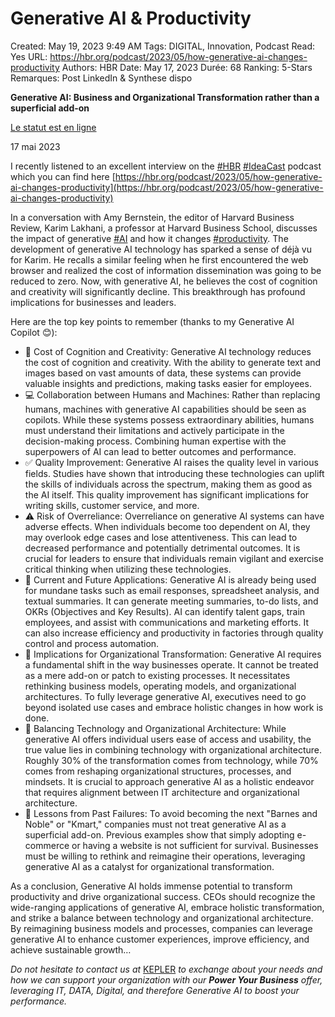 # Generative AI & Productivity

Created: May 19, 2023 9:49 AM
Tags: DIGITAL, Innovation, Podcast
Read: Yes
URL: https://hbr.org/podcast/2023/05/how-generative-ai-changes-productivity
Authors: HBR
Date: May 17, 2023
Durée: 68
Ranking: 5-Stars
Remarques: Post LinkedIn & Synthese dispo

**Generative AI: Business and Organizational Transformation rather than a superficial add-on**

[Le statut est en ligne](https://www.linkedin.com/in/gregory-blokkeel-09b4953b/)

17 mai 2023

I recently listened to an excellent interview on the [#HBR](https://www.linkedin.com/feed/hashtag/hbr) [#IdeaCast](https://www.linkedin.com/feed/hashtag/ideacast) podcast which you can find here [https://hbr.org/podcast/2023/05/how-generative-ai-changes-productivity](https://hbr.org/podcast/2023/05/how-generative-ai-changes-productivity)

In a conversation with Amy Bernstein, the editor of Harvard Business Review, Karim Lakhani, a professor at Harvard Business School, discusses the impact of generative [#AI](https://www.linkedin.com/feed/hashtag/ai) and how it changes [#productivity](https://www.linkedin.com/feed/hashtag/productivity). The development of generative AI technology has sparked a sense of déjà vu for Karim. He recalls a similar feeling when he first encountered the web browser and realized the cost of information dissemination was going to be reduced to zero. Now, with generative AI, he believes the cost of cognition and creativity will significantly decline. This breakthrough has profound implications for businesses and leaders.

Here are the top key points to remember (thanks to my Generative AI Copilot 😊):

- 🧠 Cost of Cognition and Creativity: Generative AI technology reduces the cost of cognition and creativity. With the ability to generate text and images based on vast amounts of data, these systems can provide valuable insights and predictions, making tasks easier for employees.
- 💻 Collaboration between Humans and Machines: Rather than replacing humans, machines with generative AI capabilities should be seen as copilots. While these systems possess extraordinary abilities, humans must understand their limitations and actively participate in the decision-making process. Combining human expertise with the superpowers of AI can lead to better outcomes and performance.
- ✅ Quality Improvement: Generative AI raises the quality level in various fields. Studies have shown that introducing these technologies can uplift the skills of individuals across the spectrum, making them as good as the AI itself. This quality improvement has significant implications for writing skills, customer service, and more.
- ⚠️ Risk of Overreliance: Overreliance on generative AI systems can have adverse effects. When individuals become too dependent on AI, they may overlook edge cases and lose attentiveness. This can lead to decreased performance and potentially detrimental outcomes. It is crucial for leaders to ensure that individuals remain vigilant and exercise critical thinking when utilizing these technologies.
- 📝 Current and Future Applications: Generative AI is already being used for mundane tasks such as email responses, spreadsheet analysis, and textual summaries. It can generate meeting summaries, to-do lists, and OKRs (Objectives and Key Results). AI can identify talent gaps, train employees, and assist with communications and marketing efforts. It can also increase efficiency and productivity in factories through quality control and process automation.
- 🚀 Implications for Organizational Transformation: Generative AI requires a fundamental shift in the way businesses operate. It cannot be treated as a mere add-on or patch to existing processes. It necessitates rethinking business models, operating models, and organizational architectures. To fully leverage generative AI, executives need to go beyond isolated use cases and embrace holistic changes in how work is done.
- 🧬 Balancing Technology and Organizational Architecture: While generative AI offers individual users ease of access and usability, the true value lies in combining technology with organizational architecture. Roughly 30% of the transformation comes from technology, while 70% comes from reshaping organizational structures, processes, and mindsets. It is crucial to approach generative AI as a holistic endeavor that requires alignment between IT architecture and organizational architecture.
- 🚫 Lessons from Past Failures: To avoid becoming the next "Barnes and Noble" or "Kmart," companies must not treat generative AI as a superficial add-on. Previous examples show that simply adopting e-commerce or having a website is not sufficient for survival. Businesses must be willing to rethink and reimagine their operations, leveraging generative AI as a catalyst for organizational transformation.

As a conclusion, Generative AI holds immense potential to transform productivity and drive organizational success. CEOs should recognize the wide-ranging applications of generative AI, embrace holistic transformation, and strike a balance between technology and organizational architecture. By reimagining business models and processes, companies can leverage generative AI to enhance customer experiences, improve efficiency, and achieve sustainable growth…

*Do not hesitate to contact us at* [KEPLER](https://www.linkedin.com/company/keplerconsulting-fr/) *to exchange about your needs and how we can support your organization with our **Power Your Business** offer, leveraging IT, DATA, Digital, and therefore Generative AI to boost your performance.*